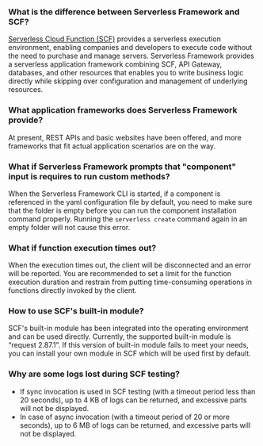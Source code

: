 ### What is the difference between Serverless Framework and SCF?
[Serverless Cloud Function (SCF)](https://intl.cloud.tencent.com/document/product/583) provides a serverless execution environment, enabling companies and developers to execute code without the need to purchase and manage servers.
Serverless Framework provides a serverless application framework combining SCF, API Gateway, databases, and other resources that enables you to write business logic directly while skipping over configuration and management of underlying resources.

### What application frameworks does Serverless Framework provide?
At present, REST APIs and basic websites have been offered, and more frameworks that fit actual application scenarios are on the way.

### What if Serverless Framework prompts that **"component" input is requires to run custom methods**?
When the Serverless Framework CLI is started, if a component is referenced in the yaml configuration file by default, you need to make sure that the folder is empty before you can run the component installation command properly.
Running the `serverless create` command again in an empty folder will not cause this error.

### What if function execution times out?
When the execution times out, the client will be disconnected and an error will be reported. You are recommended to set a limit for the function execution duration and restrain from putting time-consuming operations in functions directly invoked by the client.

### How to use SCF's built-in module?
SCF's built-in module has been integrated into the operating environment and can be used directly. Currently, the supported built-in module is “request 2.87.1”.
If this version of built-in module fails to meet your needs, you can install your own module in SCF which will be used first by default.

### Why are some logs lost during SCF testing?
- If sync invocation is used in SCF testing (with a timeout period less than 20 seconds), up to 4 KB of logs can be returned, and excessive parts will not be displayed.
- In case of async invocation (with a timeout period of 20 or more seconds), up to 6 MB of logs can be returned, and excessive parts will not be displayed.

